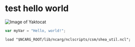 # test hello world
![Image of Yaktocat](https://octodex.github.com/images/yaktocat.png)
``` javascript
var myVar = "Hello, world!";
```
``` nclscript
load "$NCARG_ROOT/lib/ncarg/nclscripts/csm/shea_util.ncl";
```
